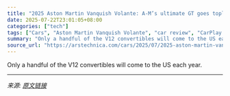 ```yaml
---
title: "2025 Aston Martin Vanquish Volante: A-M’s ultimate GT goes topless"
date: 2025-07-22T23:01:05+08:00
categories: ["tech"]
tags: ["Cars", "Aston Martin Vanquish Volante", "car review", "CarPlay Ultra", "First drive"]
summary: "Only a handful of the V12 convertibles will come to the US each year."
source_url: "https://arstechnica.com/cars/2025/07/2025-aston-martin-vanquish-volante-a-ms-ultimate-gt-goes-topless/"
---
```


Only a handful of the V12 convertibles will come to the US each year.

---

*来源: [原文链接](https://arstechnica.com/cars/2025/07/2025-aston-martin-vanquish-volante-a-ms-ultimate-gt-goes-topless/)*
